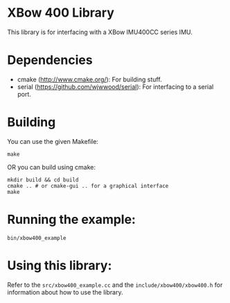 # XBow 400 Library

This library is for interfacing with a XBow IMU400CC series IMU.

# Dependencies

* cmake (http://www.cmake.org/): For building stuff.
* serial (https://github.com/wjwwood/serial): For interfacing to a serial port.

# Building

You can use the given Makefile:

    make

OR you can build using cmake:

    mkdir build && cd build
    cmake .. # or cmake-gui .. for a graphical interface
    make

# Running the example:

    bin/xbow400_example

# Using this library:

Refer to the `src/xbow400_example.cc` and the `include/xbow400/xbow400.h` for information about how to use the library.

